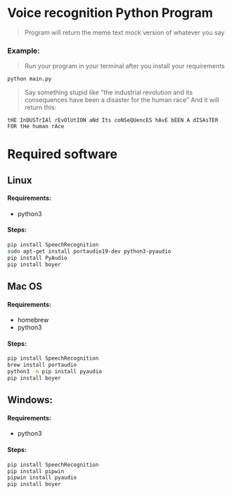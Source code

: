 # Voice recognition Python Program
> Program will return the meme text mock version of whatever you say
### Example:
> Run your program in your terminal after you install your requirements
```bash
python main.py
```
> Say something stupid like "the industrial revolution and its consequences have been a disaster for the human race"
> And it will return this:
```
tHE InDUSTrIAl rEvOlUtION aNd Its coNSeQUencES hAvE bEEN A dISAsTER FOR tHe human rAce
```
# Required software
## Linux
#### Requirements: 
* python3

#### Steps:
```bash
pip install SpeechRecognition
sudo apt-get install portaudio19-dev python3-pyaudio
pip install PyAudio
pip install boyer
```

## Mac OS
#### Requirements: 
* homebrew 
* python3

#### Steps:
```bash
pip install SpeechRecognition
brew install portaudio
python3 -m pip install pyaudio
pip install boyer
```

## Windows:
#### Requirements: 
* python3

#### Steps:
```bash
pip install SpeechRecognition
pip install pipwin
pipwin install pyaudio
pip install boyer 
```

